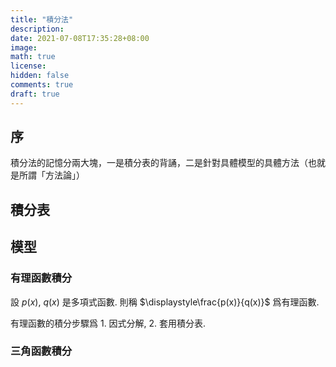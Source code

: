 ```yaml
---
title: "積分法"
description: 
date: 2021-07-08T17:35:28+08:00
image: 
math: true
license: 
hidden: false
comments: true
draft: true
---
```


## 序

積分法的記憶分兩大塊，一是積分表的背誦，二是針對具體模型的具體方法（也就是所謂「方法論」）

## 積分表

## 模型
### 有理函數積分
設 $p(x)$, $q(x)$ 是多項式函數. 則稱 $\displaystyle\frac{p(x)}{q(x)}$ 爲有理函數.

有理函數的積分步驟爲 1. 因式分解, 2. 套用積分表. 

### 三角函數積分